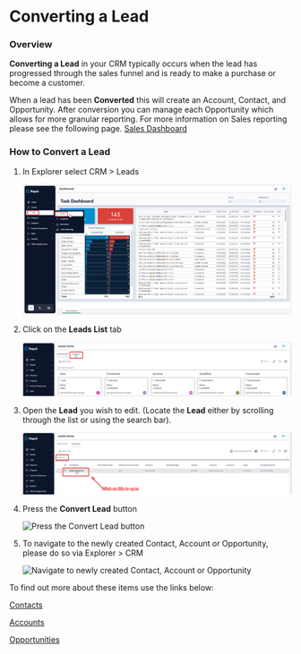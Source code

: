 # Converting a Lead

### Overview

**Converting a Lead** in your CRM typically occurs when the lead has progressed through the sales funnel and is ready to make a purchase or become a customer. 

When a lead has been **Converted** this will create an Account, Contact, and Opportunity. After conversion you can manage each Opportunity which allows for more granular reporting. For more information on Sales reporting please see the following page. [Sales Dashboard](<../../5-CRM Reporting/5-Sales Dashboard.md>)

### How to Convert a Lead

1. In Explorer select CRM > Leads  

    ![Navigate to Leads](<Side bar navigate to CRM Leads.png>)

2. Click on the **Leads List** tab  

    ![Navigate to the leads list](<Tab strip navigate to Leads List.png>)

3. Open the **Lead** you wish to edit. (Locate the **Lead** either by scrolling through the list or using the search bar).  

    ![Open a lead](<Open the lead you wish to edit.png>)

4. Press the **Convert Lead** button

    ![Press the Convert Lead button](<Screenshot 2024-03-13 at 8.41.26 am.png>)

5. To navigate to the newly created Contact, Account or Opportunity, please do so via Explorer > CRM

    ![Navigate to newly created Contact, Account or Opportunity](<Screenshot 2024-03-13 at 8.44.36 am.png>)

To find out more about these items use the links below:

[Contacts](<../../4-Contacts/Creating, Editing, and Deleting a Contact.md>)

[Accounts](<../../3-Accounts/Creating updating and deleting an account.md>)

[Opportunities](<../../2-Opportunities/Creating Updating and Deleting Opportunities.md>)

